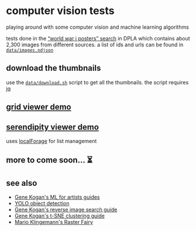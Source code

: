 # computer vision tests

playing around with some computer vision and machine learning algorithms

tests done in the [“world war i posters” search](https://dp.la/search?q=world+war+i+poster) in DPLA which contains about 2,300 images from different sources. a list of ids and urls can be found in [`data/images.ndjson`](data/images.ndjson)

## download the thumbnails

use the [`data/download.sh`](data/download.sh) script to get all the thumbnails. the script requires [jq](https://stedolan.github.io/jq/)

## [grid viewer demo](https://mgiraldo.github.io/cv-tests/output-ml4a/viewer-grid.html)

## [serendipity viewer demo](https://mgiraldo.github.io/cv-tests/output-ml4a/viewer-serendipity.html)

uses [localForage](https://localforage.github.io/localForage/) for list management

## more to come soon... ⏳

## see also

* [Gene Kogan's ML for artists guides](https://ml4a.github.io/guides/)
* [YOLO object detection](https://pjreddie.com/darknet/yolo/)
* [Gene Kogan's reverse image search guide](https://github.com/ml4a/ml4a-guides/blob/e3fff22bdd2b42543d32aadecb39038bcf5aca15/notebooks/image-search.ipynb)
* [Gene Kogan's t-SNE clustering guide](https://github.com/ml4a/ml4a-guides/blob/master/notebooks/image-tsne.ipynb)
* [Mario Klingemann's Raster Fairy](https://github.com/Quasimondo/RasterFairy)
